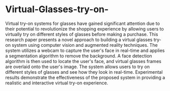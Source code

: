 # Virtual-Glasses-try-on-
Virtual try-on systems for glasses have gained significant attention due to their potential to
revolutionize the shopping experience by allowing users to virtually try on different styles of
glasses before making a purchase. This research paper presents a novel approach to building
a virtual glasses try-on system using computer vision and augmented reality techniques. The
system utilizes a webcam to capture the user's face in real-time and applies a segmentation
algorithm to remove the background. A face detection algorithm is then used to locate the
user's face, and virtual glasses frames are overlaid onto the user's image. The system allows
users to try on different styles of glasses and see how they look in real-time. Experimental
results demonstrate the effectiveness of the proposed system in providing a realistic and
interactive virtual try-on experience. 

